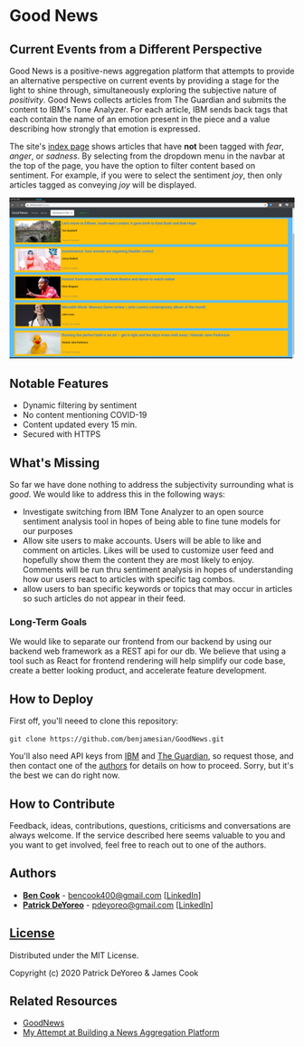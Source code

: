 # Good News

## Current Events from a Different Perspective

Good News is a positive-news aggregation platform that attempts to provide an alternative perspective on current events by providing a stage for the light to shine through, simultaneously exploring the subjective nature of _positivity_. Good News collects articles from The Guardian and submits the content to IBM's Tone Analyzer. For each article, IBM sends back tags that each contain the name of an emotion present in the piece and a value describing how strongly that emotion is expressed.

The site's [index page](https://www.thefunk.tech/) shows articles that have **not** been tagged with _fear_, _anger_, or _sadness_. By selecting from the dropdown menu in the navbar at the top of the page, you have the option to filter content based on sentiment. For example, if you were to select the sentiment _joy_, then only articles tagged as conveying _joy_ will be displayed.

[![Good News index page](GoodNews_sample.png)](https://www.thefunk.tech/)

## Notable Features

- Dynamic filtering by sentiment
- No content mentioning COVID-19
- Content updated every 15 min.
- Secured with HTTPS

## What's Missing

So far we have done nothing to address the subjectivity surrounding what is *good*. We would like to address this in the following ways:

- Investigate switching from IBM Tone Analyzer to an open source sentiment analysis tool in hopes of being able to fine tune models for our purposes
- Allow site users to make accounts. Users will be able to like and comment on articles. Likes will be used to customize user feed and hopefully show them the content they are most likely to enjoy. Comments will be run thru sentiment analysis in hopes of understanding how our users react to articles with specific tag combos.
- allow users to ban specific keywords or topics that may occur in articles so such articles do not appear in their feed.

### Long-Term Goals

We would like to separate our frontend from our backend by using our backend web framework as a REST api for our db. We believe that using a tool such as React for frontend rendering will help simplify our code base, create a better looking product, and accelerate feature development.

## How to Deploy

First off, you'll neeed to clone this repository:

```git clone https://github.com/benjamesian/GoodNews.git```

You'll also need API keys from [IBM](https://www.ibm.com/cloud/watson-natural-language-understanding) and [The Guardian](https://open-platform.theguardian.com/access/), so request those, and then contact one of the [authors](#authors) for details on how to proceed. Sorry, but it's the best we can do right now.

## How to Contribute

Feedback, ideas, contributions, questions, criticisms and conversations are always welcome. If the service described here seems valuable to you and you want to get involved, feel free to reach out to one of the authors.

## Authors

- **[Ben Cook](https://github.com/benjamesian)** - <bencook400@gmail.com> [[LinkedIn](https://www.linkedin.com/in/jamesbencook)]
- **[Patrick DeYoreo](https://github.com/patrickdeyoreo/)** - <pdeyoreo@gmail.com> [[LinkedIn](https://www.linkedin.com/in/patrickdeyoreo)]

## [License](LICENSE)

Distributed under the MIT License.

Copyright (c) 2020 Patrick DeYoreo & James Cook

## Related Resources

- [GoodNews](https://www.thefunk.tech/)
- [My Attempt at Building a News Aggregation Platform](https://medium.com/patricks-blog-for-holberton-school/good-news-everyone-cd6ab7387d6a)
